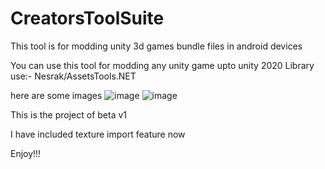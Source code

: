 # CreatorsToolSuite
This tool is for modding unity 3d games bundle files in android devices


You can use this tool for modding any unity game upto unity 2020
Library use:- Nesrak/AssetsTools.NET

here are some images
![image](https://user-images.githubusercontent.com/97736251/149509826-446def2e-c5b5-437c-bccf-f7961ec22d34.png)
![image](https://user-images.githubusercontent.com/97736251/149509850-e8d77d60-045e-4e29-991a-aa8ed2348860.png)

This is the project of beta v1

I have included texture import feature now

Enjoy!!!
